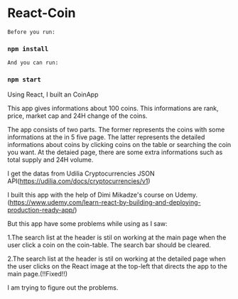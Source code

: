 # React-Coin

	Before you run:

### `npm install`

	And you can run:
	
### `npm start`

  Using React, I built an CoinApp

  This app gives informations about 100 coins.
  This informations are rank, price, market cap and 24H change of the coins. 

  The app consists of two parts.
  The former represents the coins with some informations at the in 5 five page.
  The latter represents the detailed informations about coins by clicking coins on the table or searching the coin you want. At the detaied page, there are some extra informations such as total supply and 24H volume.
  
  I get the datas from Udilia Cryptocurrencies JSON API(https://udilia.com/docs/cryptocurrencies/v1)

  I built this app with the help of Dimi Mikadze's course on Udemy.(https://www.udemy.com/learn-react-by-building-and-deploying-production-ready-app/)

  But this app have some problems while using as I saw: 
  
1.The search list at the header is stil on working at the main page when the user click a coin on the coin-table.
The search bar should be cleared.

2.The search list at the header is stil on working at the detailed page when the user clicks on the React image at the top-left that        directs the app to the main page.(!!Fixed!!)

  I am trying to figure out the problems.
